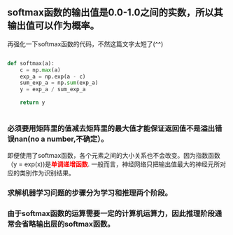 ## softmax函数的输出值是0.0-1.0之间的实数，所以其输出值可以作为**概率**。
再强化一下softmax函数的代码，不然这篇文字太短了(^^)
```python

def softmax(a):
    c = np.max(a)
    exp_a = np.exp(a - c)
    sum_exp_a = np.sum(exp_a)
    y = exp_a / sum_exp_a
    
    return y
    
```

### 必须要用矩阵里的值减去矩阵里的最大值才能保证返回值不是溢出错误**nan**(no a number,不确定）。

即便使用了softmax函数，各个元素之间的大小关系也不会改变。因为指数函数（y = exp(x))是<font color=red>**单调递增函数**</font>.
一般而言，神经网络只把输出值最大的神经元所对应的类别作为识别结果。
### 求解机器学习问题的步骤分为**学习**和**推理**两个阶段。
### 由于softmax函数的运算需要一定的计算机运算力，**因此推理阶段通常会省略输出层的softmax函数**。
